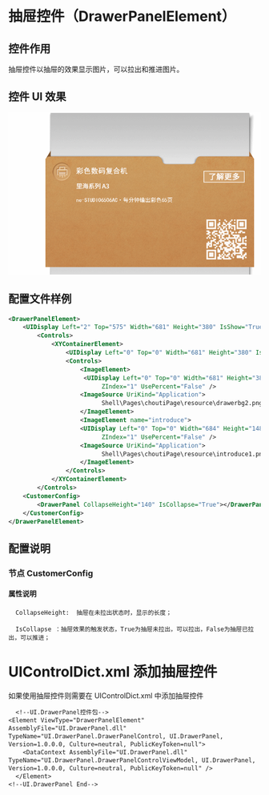 # 抽屉控件（DrawerPanelElement）

## 控件作用

抽屉控件以抽屉的效果显示图片，可以拉出和推进图片。

## 控件 UI 效果

![Placeholder](../images/DrawerPanelElement.gif)

## 配置文件样例

```xml
<DrawerPanelElement>
    <UIDisplay Left="2" Top="575" Width="681" Height="380" IsShow="True" ZIndex="2" UsePercent="False" />
        <Controls>
            <XYContainerElement>
                <UIDisplay Left="0" Top="0" Width="681" Height="380" IsShow="True" ZIndex="1" UsePercent="False" />
                <Controls>
                    <ImageElement>
                     <UIDisplay Left="0" Top="0" Width="681" Height="380" IsShow="True"
                          ZIndex="1" UsePercent="False" />
                    <ImageSource UriKind="Application">
                          Shell\Pages\choutiPage\resource\drawerbg2.png</ImageSource>
                    </ImageElement>
                    <ImageElement name="introduce">
                    <UIDisplay Left="0" Top="0" Width="684" Height="148" IsShow="True"
                          ZIndex="1" UsePercent="False" />
                    <ImageSource UriKind="Application">
                          Shell\Pages\choutiPage\resource\introduce1.png</ImageSource>
                    </ImageElement>
                </Controls>
            </XYContainerElement>
        </Controls>
    <CustomerConfig>
        <DrawerPanel CollapseHeight="140" IsCollapse="True"></DrawerPanel>
    </CustomerConfig>
</DrawerPanelElement>

```

## 配置说明

### 节点 CustomerConfig

#### 属性说明

      CollapseHeight:  抽屉在未拉出状态时，显示的长度；

      IsCollapse ：抽屉效果的触发状态，True为抽屉未拉出，可以拉出，False为抽屉已拉出，可以推进；

# UIControlDict.xml 添加抽屉控件

如果使用抽屉控件则需要在 UIControlDict.xml 中添加抽屉控件

```
  <!--UI.DrawerPanel控件包-->
<Element ViewType="DrawerPanelElement" AssemblyFile="UI.DrawerPanel.dll" TypeName="UI.DrawerPanel.DrawerPanelControl, UI.DrawerPanel, Version=1.0.0.0, Culture=neutral, PublicKeyToken=null">
    <DataContext AssemblyFile="UI.DrawerPanel.dll" TypeName="UI.DrawerPanel.DrawerPanelControlViewModel, UI.DrawerPanel, Version=1.0.0.0, Culture=neutral, PublicKeyToken=null" />
  </Element>
<!--UI.DrawerPanel End-->
```
